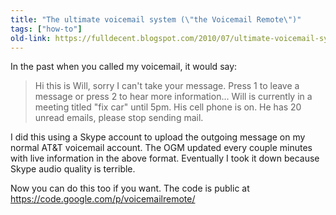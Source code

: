 ```yaml
---
title: "The ultimate voicemail system (\"the Voicemail Remote\")"
tags: ["how-to"]
old-link: https://fulldecent.blogspot.com/2010/07/ultimate-voicemail-system-voicemail.html
---
```


In the past when you called my voicemail, it would say:

> Hi this is Will, sorry I can't take your message. Press 1 to leave a message or press 2 to hear more information... Will is currently in a meeting titled "fix car" until 5pm. His cell phone is on. He has 20 unread emails, please stop sending mail.

I did this using a Skype account to upload the outgoing message on my normal AT&amp;T voicemail account. The OGM updated every couple minutes with live information in the above format. Eventually I took it down because Skype audio quality is terrible.

Now you can do this too if you want. The code is public at <https://code.google.com/p/voicemailremote/>
